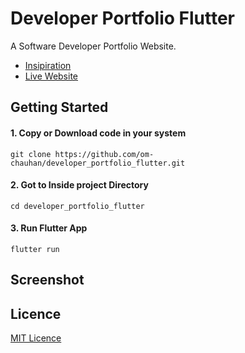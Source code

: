# Developer Portfolio Flutter

A Software Developer Portfolio Website.

- [Insipiration](https://www.behance.net/gallery/124943121/Portfolio?tracking_source=search_projects%7Cportfolio%20designer&)
- [Live Website]()

## Getting Started

#### 1. Copy or Download code in your system

```
git clone https://github.com/om-chauhan/developer_portfolio_flutter.git
```

#### 2. Got to Inside project Directory

```
cd developer_portfolio_flutter
```

#### 3. Run Flutter App

```
flutter run
```

## Screenshot


## Licence

[MIT Licence](https://github.com/om-chauhan/developer_portfolio_flutter/blob/master/LICENSE)
